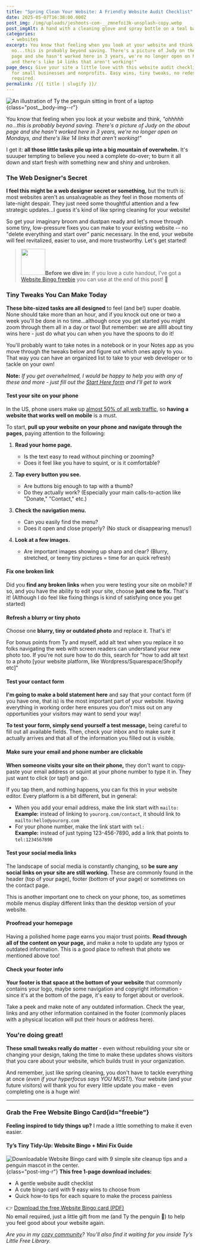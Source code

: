 ```yaml
---
title: "Spring Clean Your Website: A Friendly Website Audit Checklist"
date: 2025-05-07T16:38:00.000Z
post_img: /img/uploads/jeshoots-com-__zmnefoi3k-unsplash-copy.webp
post_imgAlt: A hand with a cleaning glove and spray bottle on a teal background
categories:
  - websites
excerpt: You know that feeling when you look at your website and think, "ohhhhh
  no...this is probably beyond saving. There's a picture of Judy on the about
  page and she hasn't worked here in 3 years, we're no longer open on Mondays,
  and there's like 14 links that aren't working!"
page_desc: Give your site a little love with this website audit checklist made
  for small businesses and nonprofits. Easy wins, tiny tweaks, no redesign
  required.
permalink: /{{ title | slugify }}/
---
```

![An illustration of Ty the penguin sitting in front of a laptop](/img/uploads/ty-computer_1.png){class="post__body-img--r"}

You know that feeling when you look at your website and think, *"ohhhhh no...this is probably beyond saving. There's a picture of Judy on the about page and she hasn't worked here in 3 years, we're no longer open on Mondays, and there's like 14 links that aren't working!"*

I get it: **all those little tasks pile up into a big mountain of overwhelm.** It's suuuper tempting to believe you need a complete do-over; to burn it all down and start fresh with something new and shiny and unbroken. 

### The Web Designer's Secret

**I feel this might be a web designer secret or something,** but the truth is: most websites aren't as unsalvageable as they feel in those moments of late-night despair. They just need some thoughtful attention and a few strategic updates...I guess it's kind of like spring cleaning for your website!

So get your imaginary broom and dustpan ready and let's move through some tiny, low-pressure fixes you can make to your existing website -- no "delete everything and start over" panic necessary. In the end, your website will feel revitalized, easier to use, and more trustworthy. Let's get started!

<blockquote class="post__aside post__aside--cols"><img src="/img/icon-checkbox-twocolor.svg" width="65" height="70" alt=""><span><strong>Before we dive in:</strong> if you love a cute handout, I’ve got a <a href="#freebie">Website Bingo freebie</a> you can use at the end of this post!</em> 🎉</span></blockquote>

### Tiny Tweaks You Can Make Today

**These bite-sized tasks are all designed** to feel (and be!) super doable. None should take more than an hour, and if you knock out one or two a week you'll be done in no time...although once you get started you might zoom through them all in a day or two! But remember: we are alllll about tiny wins here - just do what you can when you have the spoons to do it!

You'll probably want to take notes in a notebook or in your Notes app as you move through the tweaks below and figure out which ones apply to you. That way you can have an organized list to take to your web developer or to tackle on your own!

**Note:** *If you get overwhelmed, I would be happy to help you with any of these and more - just fill out the [Start Here form](/forms/start-here) and I'll get to work*

#### Test your site on your phone

In the US, phone users make up [almost 50% of all web traffic](https://www.mobiloud.com/blog/what-percentage-of-internet-traffic-is-mobile), so **having a website that works well on mobile** is a must. 

To start, **pull up your website on your phone and navigate through the pages**, paying attention to the following:

1. **Read your home page.**

   * Is the text easy to read without pinching or zooming?
   * Does it feel like you have to squint, or is it comfortable?
2. **Tap every button you see.**

   * Are buttons big enough to tap with a thumb?
   * Do they actually work? (Especially your main calls-to-action like "Donate," "Contact," etc.)
3. **Check the navigation menu.**

   * Can you easily find the menu?
   * Does it open and close properly? (No stuck or disappearing menus!)
4. **Look at a few images.**

   * Are important images showing up sharp and clear? (Blurry, stretched, or teeny tiny pictures = time for an quick refresh)

#### Fix one broken link

Did you **find any broken links** when you were testing your site on mobile? If so, and you have the ability to edit your site, choose **just one to fix.** That's it! (Although I do feel like fixing things is kind of satisfying once you get started)

#### Refresh a blurry or tiny photo

Choose one **blurry, tiny or outdated photo** and replace it. That's it! 

For bonus points from Ty and myself, add alt text when you replace it so folks navigating the web with screen readers can understand your new photo too. If you're not sure how to do this, search for "how to add alt text to a photo \[your website platform, like Wordpress/Squarespace/Shopify etc]"

#### Test your contact form

**I'm going to make a bold statement here** and say that your contact form (if you have one, that is) is the most important part of your website. Having everything in working order here ensures you don't miss out on any opportunities your visitors may want to send your way!

**To test your form, simply send yourself a test message,** being careful to fill out all available fields. Then, check your inbox and to make sure it actually arrives and that all of the information you filled out is visible.

#### Make sure your email and phone number are clickable

**When someone visits your site on their phone,** they don't want to copy-paste your email address or squint at your phone number to type it in. They just want to click (or tap!) and go.

If you tap them, and nothing happens, you can fix this in your website editor. Every platform is a bit different, but in general:

* When you add your email address, make the link start with `mailto:`<br>
  **Example:** instead of linking to `yourorg.com/contact`, it should link to `mailto:hello@yourorg.com`
* For your phone number, make the link start with `tel:` <br>
  **Example:** instead of just typing 123-456-7890, add a link that points to `tel:1234567890`

#### Test your social media links

The landscape of social media is constantly changing, so **be sure any social links on your site are still working.** These are commonly found in the header (top of your page), footer (bottom of your page) or sometimes on the contact page. 

This is another important one to check on your phone, too, as sometimes mobile menus display different links than the desktop version of your website.

#### Proofread your homepage

Having a polished home page earns you major trust points. **Read through all of the content on your page,** and make a note to update any typos or outdated information. This is a good place to refresh that photo we mentioned above too!

#### Check your footer info

**Your footer is that space at the bottom of your website** that commonly contains your logo, maybe some navigation and copyright information - since it's at the bottom of the page, it's easy to forget about or overlook. 

Take a peek and make note of any outdated information. Check the year, links and any other information contained in the footer (commonly places with a physical location will put their hours or address here). 

### You're doing great!

**These small tweaks really do matter** - even without rebuilding your site or changing your design, taking the time to make these updates shows visitors that you care about your website, which builds trust in your organization. 

And remember, just like spring cleaning, you don't have to tackle everything at once (*even if your hyperfocus says YOU MUST!*). Your website (and your future visitors) will thank you for every little update you make - even completing one is a huge win!

<hr>

### Grab the Free Website Bingo Card{id="freebie"}

**Feeling inspired to tidy things up?** I made a little something to make it even easier.

#### Ty’s Tiny Tidy-Up: Website Bingo + Mini Fix Guide
![Downloadable Website Bingo card with 9 simple site cleanup tips and a penguin mascot in the center.](/img/resources/website-bingo/website-bingo.webp){class="post-img-r"} **This free 1-page download includes:**

- A gentle website audit checklist
- A cute bingo card with 9 easy wins to choose from
- Quick how-to tips for each square to make the process painless

👉 [Download the free Website Bingo card (PDF)](/img/resources/website-bingo/tys-website-bingo.pdf)<br>
No email required, just a little gift from me (and Ty the penguin 🐧) to help you feel good about your website again.

*Are you in my [cozy community](/mailing-list)? You’ll also find it waiting for you inside Ty’s Little Free Library.*
